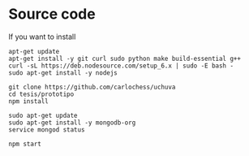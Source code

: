 # Source code
If you want to install 

```
apt-get update
apt-get install -y git curl sudo python make build-essential g++
curl -sL https://deb.nodesource.com/setup_6.x | sudo -E bash -
sudo apt-get install -y nodejs
```

```
git clone https://github.com/carlochess/uchuva
cd tesis/prototipo
npm install
```

```
sudo apt-get update
sudo apt-get install -y mongodb-org
service mongod status
```

```
npm start
```
